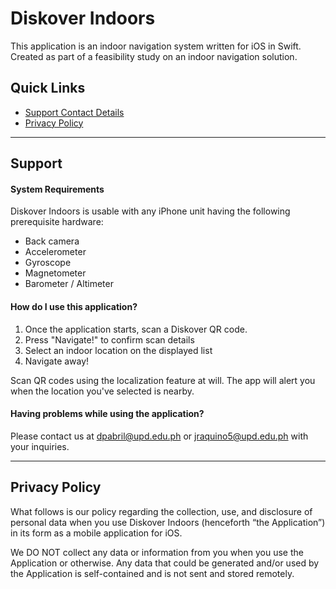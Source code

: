 # Diskover Indoors
This application is an indoor navigation system written for iOS in Swift. Created as part of a feasibility study on an indoor navigation solution.
## Quick Links
+ [Support Contact Details](#having-problems-while-using-the-application)
+ [Privacy Policy](#privacy-policy)

---

## Support
#### System Requirements
Diskover Indoors is usable with any iPhone unit having the following prerequisite hardware:

+ Back camera
+ Accelerometer
+ Gyroscope
+ Magnetometer
+ Barometer / Altimeter

#### How do I use this application?
1. Once the application starts, scan a Diskover QR code.
2. Press "Navigate!" to confirm scan details
3. Select an indoor location on the displayed list
4. Navigate away!

Scan QR codes using the localization feature at will. The app will alert you when the location you've selected is nearby.

#### Having problems while using the application?
Please contact us at [dpabril@upd.edu.ph](mailto:dpabril@upd.edu.ph) or [jraquino5@upd.edu.ph](mailto:jraquino5@upd.edu.ph) with your inquiries.

---

## Privacy Policy
What follows is our policy regarding the collection, use, and disclosure of personal data when you use Diskover Indoors (henceforth “the Application”) in its form as a mobile application for iOS.

We DO NOT collect any data or information from you when you use the Application or otherwise. Any data that could be generated and/or used by the Application is self-contained and is not sent and stored remotely.